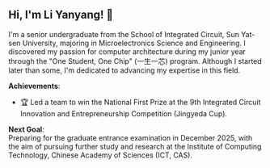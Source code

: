 ## Hi, I'm Li Yanyang! 👋

I'm a senior undergraduate from the School of Integrated Circuit, Sun Yat-sen University, majoring in Microelectronics Science and Engineering. I discovered my passion for computer architecture during my junior year through the "One Student, One Chip" (一生一芯) program. Although I started later than some, I'm dedicated to advancing my expertise in this field.

**Achievements**:
- 🏆 Led a team to win the National First Prize at the 9th Integrated Circuit Innovation and Entrepreneurship Competition (Jingyeda Cup).

**Next Goal**:  
Preparing for the graduate entrance examination in December 2025, with the aim of pursuing further study and research at the Institute of Computing Technology, Chinese Academy of Sciences (ICT, CAS).
